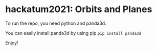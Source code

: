 # hackatum2021: Orbits and Planes

To run the repo, you need python and panda3d.

You can easily install panda3d by using pip ```pip install panda3d```


Enjoy!
